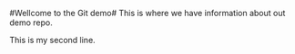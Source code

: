 #Wellcome to the Git demo#
This is where we have information about out demo repo.

This is my second line.